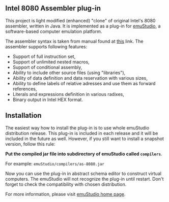Intel 8080 Assembler plug-in
----------------------------

This project is light modified (enhanced) "clone" of original Intel's 8080 assembler, written in Java.
It is implemented as a plug-in for [emuStudio](http://emustudio.sf.net), a software-based computer
emulation platform.

The assembler syntax is taken from manual found at [this](http://www.classiccmp.org/dunfield/r/8080asm.pdf)
link. The assembler supports following features:

* Support of full instruction set,
* Support of unlimited nested macros,
* Support of conditional assembly,
* Ability to include other source files (using "libraries"),
* Ability of data definition and data reservation with various sizes,
* Ability to define labels of relative adresses and use them as forward references,
* Literals and expressions definition in various radixes,
* Binary output in Intel HEX format.

Installation
------------

The easiest way how to install the plug-in is to use whole emuStudio distribution release. This plug-in is
included in each release and it will be included in the future as well. However, if you still want to install
a snapshot version, follow this rule: 

**Put the compiled jar file into subdirectory of emuStudio called `compilers`**.

For example: `emuStudio/compilers/as-8080.jar`

Now you can use the plug-in in abstract schema editor to construct virtual computers. The emuStudio
will not recognize the plug-in until restart. Don't forget to check the compatibility with chosen
distribution.

For more information, please visit [emuStudio home page](http://emustudio.sourceforge.net/downloads.html).
